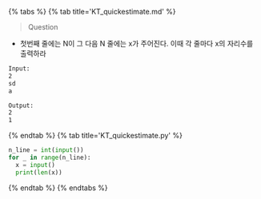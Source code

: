 {% tabs %}
{% tab title='KT_quickestimate.md' %}

> Question

* 첫번째 줄에는 N이 그 다음 N 줄에는 x가 주어진다. 이때 각 줄마다 x의 자리수를 출력하라

```txt
Input:
2
sd
a

Output:
2
1
```

{% endtab %}
{% tab title='KT_quickestimate.py' %}

```py
n_line = int(input())
for _ in range(n_line):
  x = input()
  print(len(x))
```

{% endtab %}
{% endtabs %}
